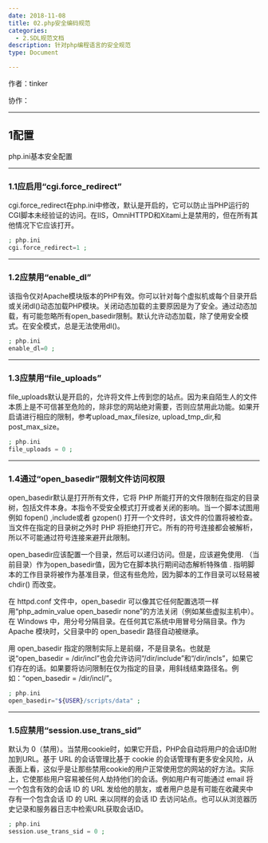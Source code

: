 ```yaml
---
date: 2018-11-08
title: 02.php安全编码规范
categories:
  - 2.SDL规范文档
description: 针对php编程语言的安全规范
type: Document

---
```


作者：tinker

协作：

-------

## 1配置
php.ini基本安全配置

---

### 1.1应启用“cgi.force_redirect”
cgi.force_redirect在php.ini中修改，默认是开启的，它可以防止当PHP运行的CGI脚本未经验证的访问。在IIS，OmniHTTPD和Xitami上是禁用的，但在所有其他情况下它应该打开。
```php
; php.ini
cgi.force_redirect=1 ; 
```

---

### 1.2应禁用“enable_dl”
该指令仅对Apache模块版本的PHP有效。你可以针对每个虚拟机或每个目录开启或关闭dl()动态加载PHP模块。关闭动态加载的主要原因是为了安全。通过动态加载，有可能忽略所有open_basedir限制。默认允许动态加载，除了使用安全模式。在安全模式，总是无法使用dl()。
```php
; php.ini
enable_dl=0 ; 
```

---

### 1.3应禁用“file_uploads”
file_uploads默认是开启的，允许将文件上传到您的站点。因为来自陌生人的文件本质上是不可信甚至危险的，除非您的网站绝对需要，否则应禁用此功能。如果开启请进行相应的限制，参考upload_max_filesize, upload_tmp_dir,和post_max_size。 
```php
; php.ini
file_uploads = 0 ; 
```

---

### 1.4通过“open_basedir”限制文件访问权限
open_basedir默认是打开所有文件，它将 PHP 所能打开的文件限制在指定的目录树，包括文件本身。本指令不受安全模式打开或者关闭的影响。当一个脚本试图用例如 fopen() ,include或者 gzopen() 打开一个文件时，该文件的位置将被检查。当文件在指定的目录树之外时 PHP 将拒绝打开它。所有的符号连接都会被解析，所以不可能通过符号连接来避开此限制。

open_basedir应该配置一个目录，然后可以递归访问。但是，应该避免使用. （当前目录）作为open_basedir值，因为它在脚本执行期间动态解析特殊值 . 指明脚本的工作目录将被作为基准目录，但这有些危险，因为脚本的工作目录可以轻易被 chdir() 而改变。

在 httpd.conf 文件中，open_basedir 可以像其它任何配置选项一样用“php_admin_value open_basedir none”的方法关闭（例如某些虚拟主机中）。在 Windows 中，用分号分隔目录。在任何其它系统中用冒号分隔目录。作为 Apache 模块时，父目录中的 open_basedir 路径自动被继承。

用 open_basedir 指定的限制实际上是前缀，不是目录名。也就是说“open_basedir = /dir/incl”也会允许访问“/dir/include”和“/dir/incls”，如果它们存在的话。如果要将访问限制在仅为指定的目录，用斜线结束路径名。例如：“open_basedir = /dir/incl/”。 
```php
; php.ini
open_basedir="${USER}/scripts/data" ; 
```

---

### 1.5应禁用“session.use_trans_sid”
默认为 0（禁用）。当禁用cookie时，如果它开启，PHP会自动将用户的会话ID附加到URL。基于 URL 的会话管理比基于 cookie 的会话管理有更多安全风险，从表面上看，这似乎是让那些禁用cookie的用户正常使用您的网站的好方法。实际上，它使那些用户容易被任何人劫持他们的会话。例如用户有可能通过 email 将一个包含有效的会话 ID 的 URL 发给他的朋友，或者用户总是有可能在收藏夹中存有一个包含会话 ID 的 URL 来以同样的会话 ID 去访问站点。也可以从浏览器历史记录和服务器日志中检索URL获取会话ID。
```php
; php.ini
session.use_trans_sid = 0 ; 
```